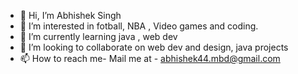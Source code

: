 - 👋 Hi, I’m Abhishek Singh
- 👀 I’m interested in fotball, NBA , Video games and coding.
- 🌱 I’m currently learning java , web dev
- 💞️ I’m looking to collaborate on web dev and design, java projects
- 📫 How to reach me-
                Mail me at - abhishek44.mbd@gmail.com

<!---
abhi44mbd/abhi44mbd is a ✨ special ✨ repository because its `README.md` (this file) appears on your GitHub profile.
You can click the Preview link to take a look at your changes.
--->
